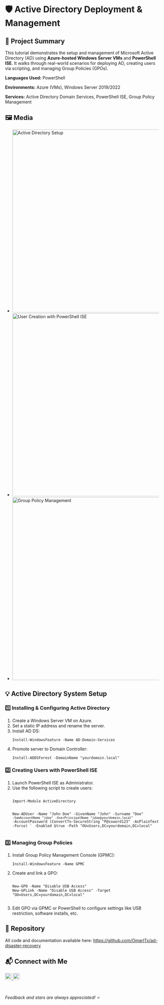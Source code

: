 <h1>🛡️ Active Directory Deployment & Management</h1>

<h2>🧠 Project Summary</h2>
<p>This tutorial demonstrates the setup and management of Microsoft Active Directory (AD) using <strong>Azure-hosted Windows Server VMs</strong> and <strong>PowerShell ISE</strong>. It walks through real-world scenarios for deploying AD, creating users via scripting, and managing Group Policies (GPOs).</p>

<p><b>Languages Used:</b> PowerShell</p>
<p><b>Environments:</b> Azure (VMs), Windows Server 2019/2022</p>
<p><b>Services:</b> Active Directory Domain Services, PowerShell ISE, Group Policy Management</p>

<h2>🖼️ Media</h2>
<ul>
  <li><img src="images/domain_setup.png" alt="Active Directory Setup" width="600"></li>
  <li><img src="images/user_creation.png" alt="User Creation with PowerShell ISE" width="600"></li>
  <li><img src="images/group_policy.png" alt="Group Policy Management" width="600"></li>
</ul>

<h2>💡 Active Directory System Setup</h2>

<h3>1️⃣ Installing & Configuring Active Directory</h3>
<ol>
  <li>Create a Windows Server VM on Azure.</li>
  <li>Set a static IP address and rename the server.</li>
  <li>Install AD DS:
    <pre><code>Install-WindowsFeature -Name AD-Domain-Services</code></pre>
  </li>
  <li>Promote server to Domain Controller:
    <pre><code>Install-ADDSForest -DomainName "yourdomain.local"</code></pre>
  </li>
</ol>

<h3>2️⃣ Creating Users with PowerShell ISE</h3>
<ol>
  <li>Launch PowerShell ISE as Administrator.</li>
  <li>Use the following script to create users:
    <pre><code>
Import-Module ActiveDirectory

New-ADUser -Name "John Doe" -GivenName "John" -Surname "Doe" `
-SamAccountName "jdoe" -UserPrincipalName "jdoe@yourdomain.local" `
-AccountPassword (ConvertTo-SecureString "P@ssword123" -AsPlainText -Force) `
-Enabled $true -Path "OU=Users,DC=yourdomain,DC=local"
    </code></pre>
  </li>
</ol>

<h3>3️⃣ Managing Group Policies</h3>
<ol>
  <li>Install Group Policy Management Console (GPMC):  
    <pre><code>Install-WindowsFeature -Name GPMC</code></pre></li>
  <li>Create and link a GPO:
    <pre><code>
New-GPO -Name "Disable USB Access"
New-GPLink -Name "Disable USB Access" -Target "OU=Users,DC=yourdomain,DC=local"
    </code></pre>
  </li>
  <li>Edit GPO via GPMC or PowerShell to configure settings like USB restriction, software installs, etc.</li>
</ol>

<h2>📂 Repository</h2>
<p>All code and documentation available here: 
  <a href="https://github.com/OmarITx/ad-disaster-recovery" target="_blank">
    https://github.com/OmarITx/ad-disaster-recovery
  </a>
</p>

<h2>📬 Connect with Me</h2>
<p>
  <a href="https://www.linkedin.com/in/omar-kassem-41baa4355/">
    <img alt="Omar | LinkedIn" width="22px" src="https://cdn.jsdelivr.net/npm/simple-icons@v3/icons/linkedin.svg" />
  </a>
  <a href="https://www.instagram.com/omar_kassem32/">
    <img alt="Omar | Instagram" width="22px" src="https://cdn.jsdelivr.net/npm/simple-icons@v3/icons/instagram.svg" />
  </a>
</p>
<br>
<p><i>Feedback and stars are always appreciated! ⭐</i></p>
